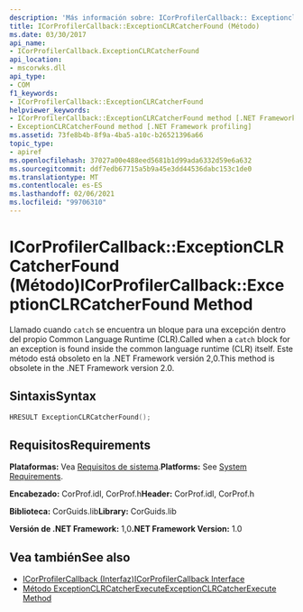```yaml
---
description: 'Más información sobre: ICorProfilerCallback:: Exceptionclrcatcherfound ((método)'
title: ICorProfilerCallback::ExceptionCLRCatcherFound (Método)
ms.date: 03/30/2017
api_name:
- ICorProfilerCallback.ExceptionCLRCatcherFound
api_location:
- mscorwks.dll
api_type:
- COM
f1_keywords:
- ICorProfilerCallback::ExceptionCLRCatcherFound
helpviewer_keywords:
- ICorProfilerCallback::ExceptionCLRCatcherFound method [.NET Framework profiling]
- ExceptionCLRCatcherFound method [.NET Framework profiling]
ms.assetid: 73fe8b4b-8f9a-4ba5-a10c-b26521396a66
topic_type:
- apiref
ms.openlocfilehash: 37027a00e488eed5681b1d99ada6332d59e6a632
ms.sourcegitcommit: ddf7edb67715a5b9a45e3dd44536dabc153c1de0
ms.translationtype: MT
ms.contentlocale: es-ES
ms.lasthandoff: 02/06/2021
ms.locfileid: "99706310"
---
```

# <a name="icorprofilercallbackexceptionclrcatcherfound-method"></a><span data-ttu-id="67210-103">ICorProfilerCallback::ExceptionCLRCatcherFound (Método)</span><span class="sxs-lookup"><span data-stu-id="67210-103">ICorProfilerCallback::ExceptionCLRCatcherFound Method</span></span>

<span data-ttu-id="67210-104">Llamado cuando `catch` se encuentra un bloque para una excepción dentro del propio Common Language Runtime (CLR).</span><span class="sxs-lookup"><span data-stu-id="67210-104">Called when a `catch` block for an exception is found inside the common language runtime (CLR) itself.</span></span> <span data-ttu-id="67210-105">Este método está obsoleto en la .NET Framework versión 2,0.</span><span class="sxs-lookup"><span data-stu-id="67210-105">This method is obsolete in the .NET Framework version 2.0.</span></span>  
  
## <a name="syntax"></a><span data-ttu-id="67210-106">Sintaxis</span><span class="sxs-lookup"><span data-stu-id="67210-106">Syntax</span></span>  
  
```cpp  
HRESULT ExceptionCLRCatcherFound();  
```  
  
## <a name="requirements"></a><span data-ttu-id="67210-107">Requisitos</span><span class="sxs-lookup"><span data-stu-id="67210-107">Requirements</span></span>  

 <span data-ttu-id="67210-108">**Plataformas:** Vea [Requisitos de sistema](../../get-started/system-requirements.md).</span><span class="sxs-lookup"><span data-stu-id="67210-108">**Platforms:** See [System Requirements](../../get-started/system-requirements.md).</span></span>  
  
 <span data-ttu-id="67210-109">**Encabezado:** CorProf.idl, CorProf.h</span><span class="sxs-lookup"><span data-stu-id="67210-109">**Header:** CorProf.idl, CorProf.h</span></span>  
  
 <span data-ttu-id="67210-110">**Biblioteca:** CorGuids.lib</span><span class="sxs-lookup"><span data-stu-id="67210-110">**Library:** CorGuids.lib</span></span>  
  
 <span data-ttu-id="67210-111">**Versión de .NET Framework:** 1,0</span><span class="sxs-lookup"><span data-stu-id="67210-111">**.NET Framework Version:** 1.0</span></span>  
  
## <a name="see-also"></a><span data-ttu-id="67210-112">Vea también</span><span class="sxs-lookup"><span data-stu-id="67210-112">See also</span></span>

- [<span data-ttu-id="67210-113">ICorProfilerCallback (Interfaz)</span><span class="sxs-lookup"><span data-stu-id="67210-113">ICorProfilerCallback Interface</span></span>](icorprofilercallback-interface.md)
- [<span data-ttu-id="67210-114">Método ExceptionCLRCatcherExecute</span><span class="sxs-lookup"><span data-stu-id="67210-114">ExceptionCLRCatcherExecute Method</span></span>](icorprofilercallback-exceptionclrcatcherexecute-method.md)
